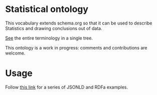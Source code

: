 Statistical ontology
=======

This vocabulary extends schema.org so that it can be used to describe Statistics and drawing conclusions out of data.

[See](http://standardanalytics.io/stats) the entire terminology in a single tree.

This ontology is a work in progress: comments and contributions are welcome.


Usage
========

Follow [this link](http://standardanalytics.io/getting-started) for a series of JSONLD and RDFa examples.
